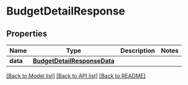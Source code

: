 # BudgetDetailResponse

## Properties
Name | Type | Description | Notes
------------ | ------------- | ------------- | -------------
**data** | [**BudgetDetailResponseData**](BudgetDetailResponseData.md) |  | 

[[Back to Model list]](../README.md#documentation-for-models) [[Back to API list]](../README.md#documentation-for-api-endpoints) [[Back to README]](../README.md)

